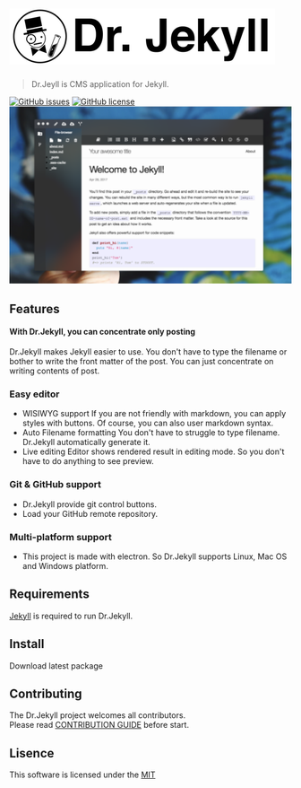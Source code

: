 # ![Title](https://github.com/byeolbit/byeolbit.github.io/blob/master/Jekyll_landscape.png?raw=true)
> Dr.Jeyll is CMS application for Jekyll.

[![GitHub issues](https://img.shields.io/github/issues/MoonCrystalPower/Dr.Jekyll.svg)](https://github.com/MoonCrystalPower/Dr.Jekyll/issues) [![GitHub license](https://img.shields.io/github/license/MoonCrystalPower/Dr.Jekyll.svg)](https://github.com/MoonCrystalPower/Dr.Jekyll/blob/master/LICENSE)![screenshot](https://github.com/byeolbit/byeolbit.github.io/blob/master/jekyllSS.png?raw=true)

## Features
#### With Dr.Jekyll, you can concentrate only posting
Dr.Jekyll makes Jekyll easier to use. You don't have to type the filename or bother to write the front matter of the post. You can just concentrate on writing contents of post.

### Easy editor
- WISIWYG support
If you are not friendly with markdown, you can apply styles with buttons. Of course, you can also user markdown syntax.
- Auto Filename formatting
You don't have to struggle to type filename. Dr.Jekyll automatically generate it.
- Live editing
Editor shows rendered result in editing mode. So you don't have to do anything to see preview.


### Git & GitHub support
- Dr.Jekyll provide git control buttons.
- Load your GitHub remote repository.

### Multi-platform support
- This project is made with electron. So Dr.Jekyll supports Linux, Mac OS and Windows platform.


## Requirements
[Jekyll](https://jekyllrb.com) is required to run Dr.Jekyll.

## Install
Download latest package

## Contributing

The Dr.Jekyll project welcomes all contributors.<br>
Please read [CONTRIBUTION GUIDE]() before start.

## Lisence

This software is licensed under the [MIT](https://github.com/MoonCrystalPower/Dr.Jekyll/blob/master/LICENSE)
